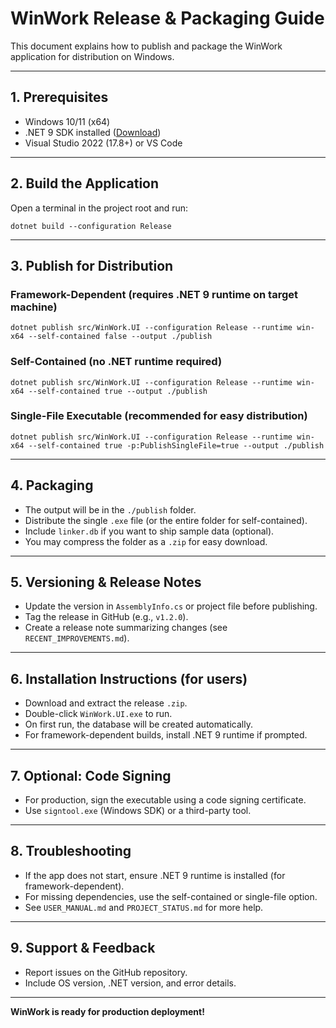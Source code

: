 # WinWork Release & Packaging Guide

This document explains how to publish and package the WinWork application for distribution on Windows.

---

## 1. Prerequisites
- Windows 10/11 (x64)
- .NET 9 SDK installed ([Download](https://dotnet.microsoft.com/download/dotnet/9.0))
- Visual Studio 2022 (17.8+) or VS Code

---

## 2. Build the Application

Open a terminal in the project root and run:

```
dotnet build --configuration Release
```

---

## 3. Publish for Distribution

### Framework-Dependent (requires .NET 9 runtime on target machine)
```
dotnet publish src/WinWork.UI --configuration Release --runtime win-x64 --self-contained false --output ./publish
```

### Self-Contained (no .NET runtime required)
```
dotnet publish src/WinWork.UI --configuration Release --runtime win-x64 --self-contained true --output ./publish
```

### Single-File Executable (recommended for easy distribution)
```
dotnet publish src/WinWork.UI --configuration Release --runtime win-x64 --self-contained true -p:PublishSingleFile=true --output ./publish
```

---

## 4. Packaging

- The output will be in the `./publish` folder.
- Distribute the single `.exe` file (or the entire folder for self-contained).
- Include `linker.db` if you want to ship sample data (optional).
- You may compress the folder as a `.zip` for easy download.

---

## 5. Versioning & Release Notes

- Update the version in `AssemblyInfo.cs` or project file before publishing.
- Tag the release in GitHub (e.g., `v1.2.0`).
- Create a release note summarizing changes (see `RECENT_IMPROVEMENTS.md`).

---

## 6. Installation Instructions (for users)

- Download and extract the release `.zip`.
- Double-click `WinWork.UI.exe` to run.
- On first run, the database will be created automatically.
- For framework-dependent builds, install .NET 9 runtime if prompted.

---

## 7. Optional: Code Signing

- For production, sign the executable using a code signing certificate.
- Use `signtool.exe` (Windows SDK) or a third-party tool.

---

## 8. Troubleshooting

- If the app does not start, ensure .NET 9 runtime is installed (for framework-dependent).
- For missing dependencies, use the self-contained or single-file option.
- See `USER_MANUAL.md` and `PROJECT_STATUS.md` for more help.

---

## 9. Support & Feedback

- Report issues on the GitHub repository.
- Include OS version, .NET version, and error details.

---

**WinWork is ready for production deployment!**
